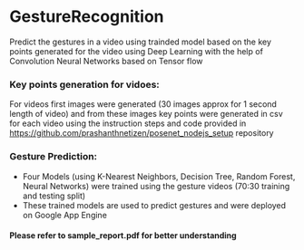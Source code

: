 # GestureRecognition
Predict the gestures in a video using trainded model based on the key points generated for the video using Deep Learning with the help of Convolution Neural Networks based on Tensor flow

### Key points generation for vidoes:
For videos first images were generated (30 images approx for 1 second length of video) and from these images key points were generated in csv for each video using the instruction steps and code provided in https://github.com/prashanthnetizen/posenet_nodejs_setup repository

### Gesture Prediction:
  * Four Models (using K-Nearest Neighbors, Decision Tree, Random Forest, Neural Networks) were trained using the gesture videos (70:30 training and testing split) 
  * These trained models are used to predict gestures and were deployed on Google App Engine

#### Please refer to sample_report.pdf for better understanding
